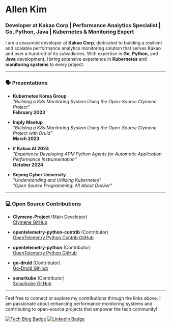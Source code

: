 # Allen Kim

### Developer at Kakao Corp | Performance Analytics Specialist | Go, Python, Java | Kubernetes & Monitoring Expert

I am a seasoned developer at **Kakao Corp**, dedicated to building a resilient and scalable performance analytics monitoring solution that serves Kakao and over a hundred of its subsidiaries. With expertise in **Go**, **Python**, and **Java** development, I bring extensive experience in **Kubernetes** and **monitoring systems** to every project.

---

### 🗣️ Presentations

- **Kubernetes Korea Group**  
  _"Building a K8s Monitoring System Using the Open-Source Clymene Project"_  
  **February 2023**

- **Imply Meetup**  
  _"Building a K8s Monitoring System Using the Open-Source Clymene Project with Druid"_  
  **March 2023**

- **if Kakao AI 2024**  
  _"Experience Developing APM Python Agents for Automatic Application Performance Instrumentation"_  
  **October 2024**

- **Sejong Cyber University**  
  _"Understanding and Utilizing Kubernetes"_  
  _"Open Source Programming: All About Docker"_

---

### 💻 Open Source Contributions

- **Clymene-Project** (Main Developer)  
  [Clymene GitHub](https://github.com/Clymene-project/Clymene)

- **opentelemetry-python-contrib** (Contributor)  
  [OpenTelemetry Python Contrib GitHub](https://github.com/open-telemetry/opentelemetry-python-contrib)

- **opentelemetry-python** (Contributor)  
  [OpenTelemetry Python GitHub](https://github.com/open-telemetry/opentelemetry-python)
  
- **go-druid** (Contributor)  
  [Go-Druid GitHub](https://github.com/grafadruid/go-druid)

- **sonarkube** (Contributor)  
  [Sonarkube GitHub](https://github.com/kantabile/sonarkube)


---

Feel free to connect or explore my contributions through the links above. I am passionate about enhancing performance monitoring systems and contributing to open-source projects that empower the tech community!

  

[![Tech Blog Badge](https://img.shields.io/badge/Medium-12100E?style=for-the-badge&logo=medium&logoColor=white&link=https://medium.com/@clymeneallen)](https://medium.com/@clymeneallen) [![Linkedin Badge](https://img.shields.io/badge/LinkedIn-0077B5?style=for-the-badge&logo=linkedin&logoColor=white&link=https://www.linkedin.com/in/allen-kim-6a6861196/)](https://www.linkedin.com/in/allen-kim-6a6861196/)
